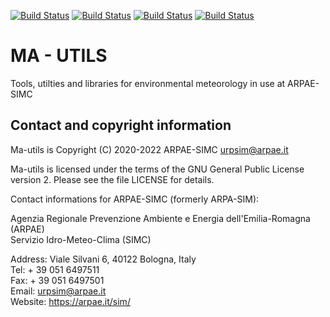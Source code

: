 [![Build Status](https://simc.arpae.it/moncic-ci/ma_utils/centos7.png)](https://simc.arpae.it/moncic-ci/ma_utils/)
[![Build Status](https://simc.arpae.it/moncic-ci/ma_utils/centos8.png)](https://simc.arpae.it/moncic-ci/ma_utils/)
[![Build Status](https://simc.arpae.it/moncic-ci/ma_utils/fedora34.png)](https://simc.arpae.it/moncic-ci/ma_utils/)
[![Build Status](https://copr.fedorainfracloud.org/coprs/simc/stable/package/ma_utils/status_image/last_build.png)](https://copr.fedorainfracloud.org/coprs/simc/stable/package/ma_utils/)

# MA - UTILS

Tools, utilties and libraries for environmental meteorology
in use at ARPAE-SIMC

## Contact and copyright information

Ma-utils is Copyright (C) 2020-2022  ARPAE-SIMC <urpsim@arpae.it>

Ma-utils is licensed under the terms of the GNU General Public License version
2.  Please see the file LICENSE for details.

Contact informations for ARPAE-SIMC (formerly ARPA-SIM):

  Agenzia Regionale Prevenzione Ambiente e Energia dell'Emilia-Romagna (ARPAE)  
  Servizio Idro-Meteo-Clima (SIMC)  

  Address: Viale Silvani 6, 40122 Bologna, Italy  
  Tel: + 39 051 6497511  
  Fax: + 39 051 6497501  
  Email: urpsim@arpae.it  
  Website: https://arpae.it/sim/  
